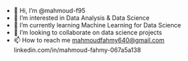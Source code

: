 - 👋 Hi, I’m @mahmoud-f95
- 👀 I’m interested in Data Analysis & Data Science
- 🌱 I’m currently learning Machine Learning for Data Science
- 💞️ I’m looking to collaborate on data science projects
- 📫 How to reach me mahmoudfahmy640@gmail.com linkedin.com/in/mahmoud-fahmy-067a5a138

<!---
mahmoud-f95/mahmoud-f95 is a ✨ special ✨ repository because its `README.md` (this file) appears on your GitHub profile.
You can click the Preview link to take a look at your changes.
--->

